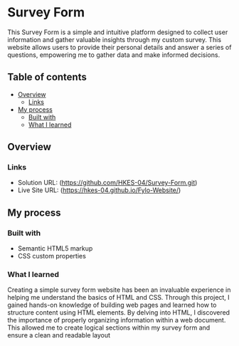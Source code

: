 # Survey Form

This Survey Form is a simple and intuitive platform designed to collect user information and gather valuable insights through my custom survey. This website allows users to provide their personal details and answer a series of questions, empowering me to gather data and make informed decisions.

## Table of contents

- [Overview](#overview)
  - [Links](#links)
- [My process](#my-process)
  - [Built with](#built-with)
  - [What I learned](#what-i-learned)

## Overview

### Links

- Solution URL: (https://github.com/HKES-04/Survey-Form.git)
- Live Site URL: (https://hkes-04.github.io/Fylo-Website/)

## My process

### Built with

- Semantic HTML5 markup
- CSS custom properties

### What I learned

Creating a simple survey form website has been an invaluable experience in helping me understand the basics of HTML and CSS. Through this project, I gained hands-on knowledge of building web pages and learned how to structure content using HTML elements. By delving into HTML, I discovered the importance of properly organizing information within a web document. This allowed me to create logical sections within my survey form and ensure a clean and readable layout
